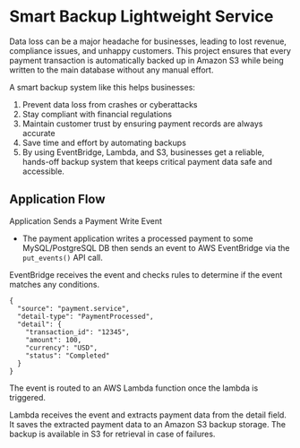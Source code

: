 # Smart Backup Lightweight Service
Data loss can be a major headache for businesses, leading to lost revenue, compliance issues, and unhappy customers. This project ensures that every payment transaction is automatically backed up in Amazon S3 while being written to the main database without any manual effort.

A smart backup system like this helps businesses:

1. Prevent data loss from crashes or cyberattacks
2. Stay compliant with financial regulations
3. Maintain customer trust by ensuring payment records are always accurate
4. Save time and effort by automating backups
5. By using EventBridge, Lambda, and S3, businesses get a reliable, hands-off backup system that keeps critical payment data safe and accessible.
## Application Flow
Application Sends a Payment Write Event
- The payment application writes a processed payment to some MySQL/PostgreSQL DB then sends an event to AWS EventBridge via the <code>put_events()</code> API call.

EventBridge receives the event and checks rules to determine if the event matches any conditions.
```
{
  "source": "payment.service",
  "detail-type": "PaymentProcessed",
  "detail": {
    "transaction_id": "12345",
    "amount": 100,
    "currency": "USD",
    "status": "Completed"
  }
}
```
The event is routed to an AWS Lambda function once the lambda is triggered.

Lambda receives the event and extracts payment data from the detail field. It saves the extracted payment data to an Amazon S3 backup storage.
The backup is available in S3 for retrieval in case of failures.
